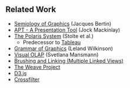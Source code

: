 ## Related Work

 * [Semiology of Graphics](http://www.amazon.com/Semiology-Graphics-Diagrams-Networks-Maps/dp/1589482611) (Jacques Bertin)
 * [APT - A Presentation Tool](http://assassin.cs.rpi.edu/~cutler/classes/visualization/F10/papers/p110-mackinlay.pdf) (Jock Mackinlay)
 * [The Polaris System](https://graphics.stanford.edu/papers/pan_zoom/paper.pdf) (Stolte et al.)
   * Predecessor to [Tableau](http://www.tableausoftware.com/)
 * [Grammar of Graphics](http://www.amazon.com/Grammar-Graphics-Statistics-Computing/dp/0387245448) (Leland Wilkinson)
 * [Visual OLAP](http://kops.ub.uni-konstanz.de/bitstream/handle/urn:nbn:de:bsz:352-opus-118335/olap_scholl.pdf?sequence=1) (Svetlana Mansmann)
 * [Brushing and Linking (Multiple Linked Views)](http://www.infovis-wiki.net/index.php?title=Linking_and_Brushing)
 * [The Weave Project](http://www.oicweave.org/)
 * [D3.js](http://d3js.org/)
 * [Crossfilter](http://square.github.io/crossfilter/)
